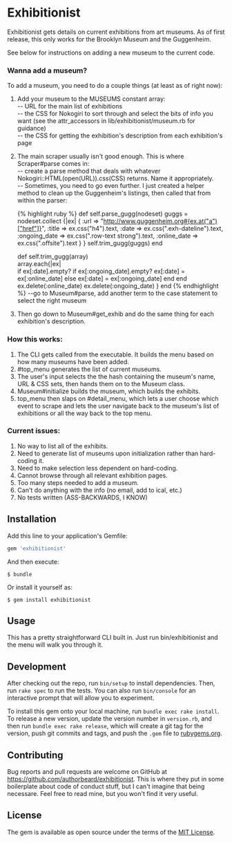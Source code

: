 # Exhibitionist

Exhibitionist gets details on current exhibitions from art museums. As of first release, this only works for the Brooklyn Museum and the Guggenheim. 

See below for instructions on adding a new museum to the current code. 

### Wanna add a museum?

To add a museum, you need to do a couple things (at least as of right now): 

  1) Add your museum to the MUSEUMS constant array:  
      -- URL for the main list of exhibitions  
      -- the CSS for Nokogiri to sort through and select the bits of info you want (see the attr_accessors in lib/exhibitionist/museum.rb for guidance)  
      -- the CSS for getting the exhibition's description from each exhibition's page  

  2) The main scraper usually isn't good enough. This is where Scraper#parse comes in:  
      -- create a parse method that deals with whatever Nokogiri::HTML(open(URL)).css(CSS) returns. Name it appropriately.  
      -- Sometimes, you need to go even further. I just created a helper method to clean up the Guggenheim's listings, then called that from within the parser:  

      {% highlight ruby %}
        def self.parse_gugg(nodeset)
          guggs = nodeset.collect {|ex| 
            {
              :url => "http://www.guggenheim.org#{ex.at("a")["href"]}", 
              :title => ex.css("h4").text,
              :date => ex.css(".exh-dateline").text, 
              :ongoing_date => ex.css(".row-text strong").text,
              :online_date => ex.css(".offsite").text
            }
            }
          self.trim_gugg(guggs)
        end

        def self.trim_gugg(array)   
          array.each{|ex|   
          if ex[:date].empty? 
            if ex[:ongoing_date].empty?
              ex[:date] = ex[:online_date]
            else
              ex[:date] = ex[:ongoing_date]
            end
          end
          ex.delete(:online_date)
          ex.delete(:ongoing_date)
          }
        end
      {% endhighlight %}
      --go to Museum#parse, add another term to the case statement to select the right museum  

  3) Then go down to Museum#get_exhib and do the same thing for each exhibition's description.   

### How this works: 

1) The CLI gets called from the executable. It builds the menu based on how many museums have been added.
2) #top_menu generates the list of current museums.  
3) The user's input selects the the hash containing the museum's name, URL & CSS sets, then hands them on to the Museum class.  
4) Museum#initialize builds the museum, which builds the exhibits.  
5) top_menu then slaps on #detail_menu, which lets a user choose which event to scrape and lets the user navigate back to the museum's list of exhibitions or all the way back to the top menu. 


### Current issues: 

1) No way to list all of the exhibits. 
2) Need to generate list of museums upon initialization rather than hard-coding it. 
3) Need to make selection less dependent on hard-coding.
4) Cannot browse through all relevant exhibition pages. 
5) Too many steps needed to add a museum. 
6) Can't do anything with the info (no email, add to ical, etc.)
7) No tests written (ASS-BACKWARDS, I KNOW)




## Installation

Add this line to your application's Gemfile:

```ruby
gem 'exhibitionist'
```

And then execute:

    $ bundle

Or install it yourself as:

    $ gem install exhibitionist

## Usage

This has a pretty straightforward CLI built in. Just run bin/exhibitionist and the menu will walk you through it. 

## Development

After checking out the repo, run `bin/setup` to install dependencies. Then, run `rake spec` to run the tests. You can also run `bin/console` for an interactive prompt that will allow you to experiment.

To install this gem onto your local machine, run `bundle exec rake install`. To release a new version, update the version number in `version.rb`, and then run `bundle exec rake release`, which will create a git tag for the version, push git commits and tags, and push the `.gem` file to [rubygems.org](https://rubygems.org).

## Contributing

Bug reports and pull requests are welcome on GitHub at https://github.com/authorbeard/exhibitionist. This is where they put in some boilerplate about code of conduct stuff, but I can't imagine that being necessare. Feel free to read mine, but you won't find it very useful. 


## License

The gem is available as open source under the terms of the [MIT License](http://opensource.org/licenses/MIT).

